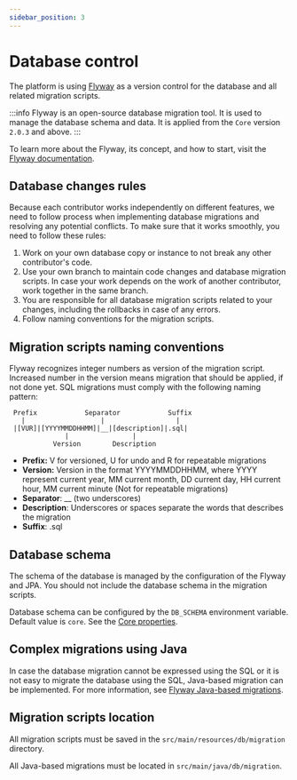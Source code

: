 ```yaml
---
sidebar_position: 3
---
```


# Database control

The platform is using [Flyway](https://flywaydb.org/) as a version control for the database and all related migration scripts.

:::info
Flyway is an open-source database migration tool. It is used to manage the database schema and data.
It is applied from the `Core` version `2.0.3` and above.
:::

To learn more about the Flyway, its concept, and how to start, visit the [Flyway documentation](https://flywaydb.org/documentation/).

## Database changes rules

Because each contributor works independently on different features, we need to follow process when implementing database migrations and resolving any potential conflicts. To make sure that it works smoothly, you need to follow these rules:

1. Work on your own database copy or instance to not break any other contributor's code.
2. Use your own branch to maintain code changes and database migration scripts. In case your work depends on the work of another contributor, work together in the same branch.
3. You are responsible for all database migration scripts related to your changes, including the rollbacks in case of any errors.
4. Follow naming conventions for the migration scripts.

## Migration scripts naming conventions

Flyway recognizes integer numbers as version of the migration script. Increased number in the version means migration that should be applied, if not done yet.
SQL migrations must comply with the following naming pattern:

```
 Prefix            Separator            Suffix
   |                   |                  |
 |[VUR]|[YYYYMMDDHHMM]|__|[description]|.sql|
              |                |
           Version        Description
```

- **Prefix:** V for versioned, U for undo and R for repeatable migrations
- **Version:** Version in the format YYYYMMDDHHMM, where YYYY represent current year, MM current month, DD current day, HH current hour, MM current minute (Not for repeatable migrations)
- **Separator**: __ (two underscores)
- **Description**: Underscores or spaces separate the words that describes the migration
- **Suffix**: .sql

## Database schema

The schema of the database is managed by the configuration of the Flyway and JPA.
You should not include the database schema in the migration scripts.

Database schema can be configured by the `DB_SCHEMA` environment variable. Default value is `core`. See the [Core properties](https://github.com/CZERTAINLY/CZERTAINLY-Core/blob/master/src/main/resources/application.properties).

## Complex migrations using Java

In case the database migration cannot be expressed using the SQL or it is not easy to migrate the database using the SQL, Java-based migration can be implemented.
For more information, see [Flyway Java-based migrations](https://flywaydb.org/documentation/concepts/migrations.html#java-based-migrations).

## Migration scripts location

All migration scripts must be saved in the `src/main/resources/db/migration` directory.

All Java-based migrations must be located in `src/main/java/db/migration`.
